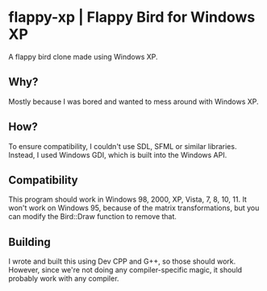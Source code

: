 # flappy-xp | Flappy Bird for Windows XP
A flappy bird clone made using Windows XP.


## Why?
Mostly because I was bored and wanted to mess around with Windows XP.

## How?
To ensure compatibility, I couldn't use SDL, SFML or similar libraries. Instead, I used Windows GDI, which is built into the Windows API.

## Compatibility
This program should work in Windows 98, 2000, XP, Vista, 7, 8, 10, 11. It won't work on Windows 95, because of the matrix transformations, but you can modify the Bird::Draw function to remove that.

## Building
I wrote and built this using Dev CPP and G++, so those should work. However, since we're not doing any compiler-specific magic, it should probably work with any compiler.